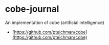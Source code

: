 # cobe-journal
An implementation of cobe (artificial intelligence)
- [https://github.com/pteichman/cobe](https://github.com/pteichman/cobe)
